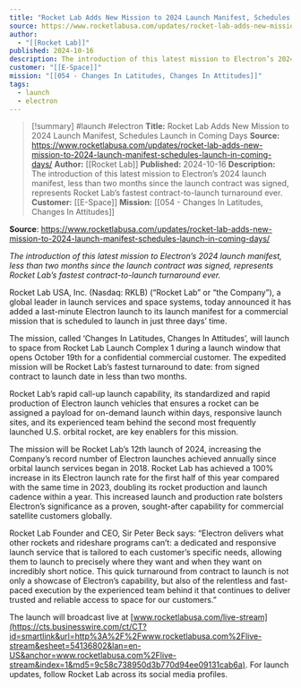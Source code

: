 ```yaml
---
title: "Rocket Lab Adds New Mission to 2024 Launch Manifest, Schedules Launch in Coming Days "
source: https://www.rocketlabusa.com/updates/rocket-lab-adds-new-mission-to-2024-launch-manifest-schedules-launch-in-coming-days/
author:
  - "[[Rocket Lab]]"
published: 2024-10-16
description: The introduction of this latest mission to Electron’s 2024 launch manifest, less than two months since the launch contract was signed, represents Rocket Lab’s fastest contract-to-launch turnaround ever.
customer: "[[E-Space]]"
mission: "[[054 - Changes In Latitudes, Changes In Attitudes]]"
tags:
  - launch
  - electron
---
```

>[!summary]
#launch #electron
**Title:** Rocket Lab Adds New Mission to 2024 Launch Manifest, Schedules Launch in Coming Days 
**Source:** https://www.rocketlabusa.com/updates/rocket-lab-adds-new-mission-to-2024-launch-manifest-schedules-launch-in-coming-days/
**Author:** [[Rocket Lab]]
**Published:** 2024-10-16
**Description:** The introduction of this latest mission to Electron’s 2024 launch manifest, less than two months since the launch contract was signed, represents Rocket Lab’s fastest contract-to-launch turnaround ever.
**Customer:** [[E-Space]]
**Mission:** [[054 - Changes In Latitudes, Changes In Attitudes]]

**Source**: https://www.rocketlabusa.com/updates/rocket-lab-adds-new-mission-to-2024-launch-manifest-schedules-launch-in-coming-days/

*The introduction of this latest mission to Electron’s 2024 launch manifest, less than two months since the launch contract was signed, represents Rocket Lab’s fastest contract-to-launch turnaround ever.*

Rocket Lab USA, Inc. (Nasdaq: RKLB) (“Rocket Lab” or “the Company”), a global leader in launch services and space systems, today announced it has added a last-minute Electron launch to its launch manifest for a commercial mission that is scheduled to launch in just three days’ time.

The mission, called ‘Changes In Latitudes, Changes In Attitudes’, will launch to space from Rocket Lab Launch Complex 1 during a launch window that opens October 19th for a confidential commercial customer. The expedited mission will be Rocket Lab’s fastest turnaround to date: from signed contract to launch date in less than two months.

Rocket Lab’s rapid call-up launch capability, its standardized and rapid production of Electron launch vehicles that ensures a rocket can be assigned a payload for on-demand launch within days, responsive launch sites, and its experienced team behind the second most frequently launched U.S. orbital rocket, are key enablers for this mission.

The mission will be Rocket Lab’s 12th launch of 2024, increasing the Company’s record number of Electron launches achieved annually since orbital launch services began in 2018. Rocket Lab has achieved a 100% increase in its Electron launch rate for the first half of this year compared with the same time in 2023, doubling its rocket production and launch cadence within a year. This increased launch and production rate bolsters Electron’s significance as a proven, sought-after capability for commercial satellite customers globally.

Rocket Lab Founder and CEO, Sir Peter Beck says: “Electron delivers what other rockets and rideshare programs can’t: a dedicated and responsive launch service that is tailored to each customer’s specific needs, allowing them to launch to precisely where they want and when they want on incredibly short notice. This quick turnaround from contract to launch is not only a showcase of Electron’s capability, but also of the relentless and fast-paced execution by the experienced team behind it that continues to deliver trusted and reliable access to space for our customers.”

The launch will broadcast live at [www.rocketlabusa.com/live-stream](https://cts.businesswire.com/ct/CT?id=smartlink&url=http%3A%2F%2Fwww.rocketlabusa.com%2Flive-stream&esheet=54136802&lan=en-US&anchor=www.rocketlabusa.com%2Flive-stream&index=1&md5=9c58c738950d3b770d94ee09131cab6a). For launch updates, follow Rocket Lab across its social media profiles.